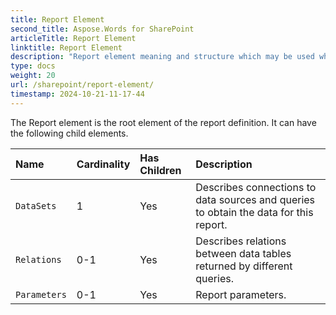 ```yaml
---
title: Report Element
second_title: Aspose.Words for SharePoint
articleTitle: Report Element
linktitle: Report Element
description: "Report element meaning and structure which may be used while configuring Aspose.Words for SharePoint reports."
type: docs
weight: 20
url: /sharepoint/report-element/
timestamp: 2024-10-21-11-17-44
---
```


The Report element is the root element of the report definition. It can have the following child elements.

| Name | Cardinality | Has Children | Description |
| :- | :- | :- | :- |
| `DataSets` | 1 | Yes | Describes connections to data sources and queries to obtain the data for this report. |
| `Relations` | 0-1 | Yes | Describes relations between data tables returned by different queries. |
| `Parameters` | 0-1 | Yes | Report parameters. |
